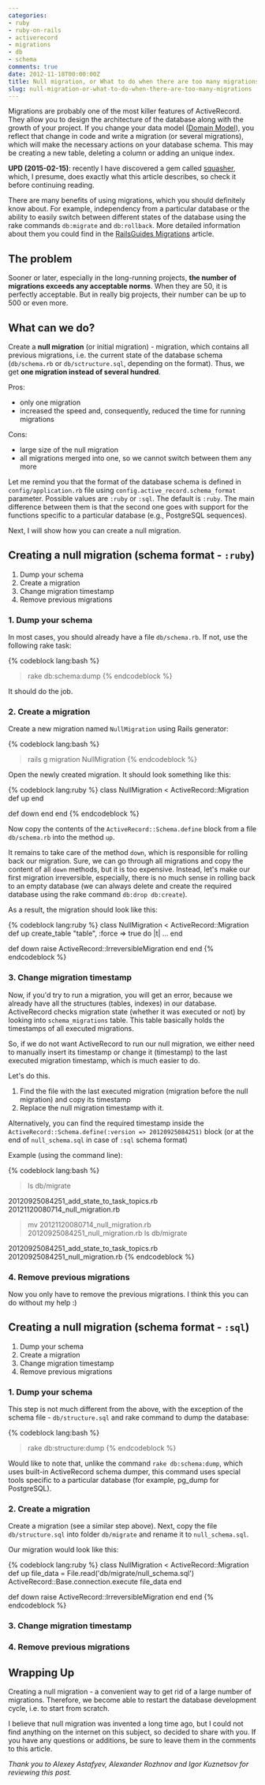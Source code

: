 ```yaml
---
categories:
- ruby
- ruby-on-rails
- activerecord
- migrations
- db
- schema
comments: true
date: 2012-11-18T00:00:00Z
title: Null migration, or What to do when there are too many migrations
slug: null-migration-or-what-to-do-when-there-are-too-many-migrations
---
```


Migrations are probably one of the most killer features of ActiveRecord.
They allow you to design the architecture of the database along with the
growth of your project. If you change your data model ([Domain Model](http://martinfowler.com/eaaCatalog/domainModel.html)),
you reflect that change in code and write a migration (or several migrations),
which will make the necessary actions on your database schema. This may be
creating a new table, deleting a column or adding an unique index.

<!--more-->

**UPD (2015-02-15)**: recently I have discovered a gem called
[squasher](https://github.com/jalkoby/squasher), which, I presume, does exactly
what this article describes, so check it before continuing reading.

There are many benefits of using migrations, which you should definitely know
about. For example, independency from a particular database or the ability to
easily switch between different states of the database using the rake commands
`db:migrate` and `db:rollback`. More detailed information about them you could
find in the [RailsGuides Migrations](http://guides.rubyonrails.org/migrations.html) article.

## The problem

Sooner or later, especially in the long-running projects, **the number of
migrations exceeds any acceptable norms**. When they are 50, it is perfectly
acceptable. But in really big projects, their number can be up to 500 or even more.

## What can we do?

Create a **null migration** (or initial migration) - migration, which contains
all previous migrations, i.e. the current state of the database schema
(`db/schema.rb` or `db/sctructure.sql`, depending on the format). Thus,
we get **one migration instead of several hundred**.

Pros:

- only one migration
- increased the speed and, consequently, reduced the time for running migrations

Cons:

- large size of the null migration
- all migrations merged into one, so we cannot switch between them any more

Let me remind you that the format of the database schema is defined in
`config/application.rb` file using `config.active_record.schema_format` parameter.
Possible values ​​are `:ruby` ​​or `:sql`. The default is `:ruby`. The main difference
between them is that the second one goes with support for the functions specific
to a particular database (e.g., PostgreSQL sequences).

Next, I will show how you can create a null migration.

## Creating a null migration (schema format - `:ruby`)

1. Dump your schema
2. Create a migration
3. Change migration timestamp
4. Remove previous migrations

### 1. Dump your schema

In most cases, you should already have a file `db/schema.rb`. If not, use the following rake task:

{% codeblock lang:bash %}
> rake db:schema:dump
{% endcodeblock %}

It should do the job.

### 2. Create a migration

Create a new migration named `NullMigration` using Rails generator:

{% codeblock lang:bash %}
> rails g migration NullMigration
{% endcodeblock %}

Open the newly created migration. It should look something like this:

{% codeblock lang:ruby %}
class NullMigration < ActiveRecord::Migration
  def up
  end

  def down
  end
end
{% endcodeblock %}

Now copy the contents of the `ActiveRecord::Schema.define` block from a file `db/schema.rb` into the method `up`.

It remains to take care of the method `down`, which is responsible for
rolling back our migration. Sure, we can go through all migrations and
copy the content of all `down` methods, but it is too expensive. Instead,
let's make our first migration irreversible, especially, there is no much
sense in rolling back to an empty database (we can always delete and create the required
database using the rake command `db:drop db:create`).

As a result, the migration should look like this:

{% codeblock lang:ruby %}
class NullMigration < ActiveRecord::Migration
  def up
    create_table "table", :force => true do |t|
    ...
  end

  def down
    raise ActiveRecord::IrreversibleMigration
  end
end
{% endcodeblock %}

### 3. Change migration timestamp

Now, if you'd try to run a migration, you will get an error, because we already
have all the structures (tables, indexes) in our database. ActiveRecord checks
migration state (whether it was executed or not) by looking into
`schema_migrations` table. This table basically holds the timestamps of
all executed migrations.

So, if we do not want ActiveRecord to run our null migration, we either
need to manually insert its timestamp or change it (timestamp) to the last
executed migration timestamp, which is much easier to do.

Let's do this.

1. Find the file with the last executed migration (migration before the null migration) and copy its timestamp
2. Replace the null migration timestamp with it.

Alternatively, you can find the required timestamp inside the
`ActiveRecord::Schema.define(:version => 20120925084251)` block (or at the end of
`null_schema.sql` in case of `:sql` schema format)

Example (using the command line):

{% codeblock lang:bash %}
> ls db/migrate

20120925084251_add_state_to_task_topics.rb
20121120080714_null_migration.rb

> mv 20121120080714_null_migration.rb 20120925084251_null_migration.rb
> ls db/migrate

20120925084251_add_state_to_task_topics.rb
20120925084251_null_migration.rb
{% endcodeblock %}

### 4. Remove previous migrations

Now you only have to remove the previous migrations. I think this you can do without my help :)

## Creating a null migration (schema format - `:sql`)

1. Dump your schema
2. Create a migration
3. Change migration timestamp
4. Remove previous migrations

### 1. Dump your schema

This step is not much different from the above, with the exception of the
schema file - `db/structure.sql` and rake command to dump the database:

{% codeblock lang:bash %}
> rake db:structure:dump
{% endcodeblock %}

Would like to note that, unlike the command `rake db:schema:dump`, which uses
built-in ActiveRecord schema dumper, this command uses special tools
specific to a particular database (for example, pg_dump for PostgreSQL).

### 2. Create a migration

Create a migration (see a similar step above). Next, copy the file
`db/structure.sql` into folder `db/migrate` and rename it to `null_schema.sql`.

Our migration would look like this:

{% codeblock lang:ruby %}
class NullMigration < ActiveRecord::Migration
  def up
    file_data = File.read('db/migrate/null_schema.sql')
    ActiveRecord::Base.connection.execute file_data
  end

  def down
    raise ActiveRecord::IrreversibleMigration
  end
end
{% endcodeblock %}

### 3. Change migration timestamp
### 4. Remove previous migrations

## Wrapping Up

Creating a null migration - a convenient way to get rid of a large number
of migrations. Therefore, we become able to restart the database development
cycle, i.e. to start from scratch.

I believe that null migration was invented a long time ago, but I could
not find anything on the internet on this subject, so decided to share with
you. If you have any questions or additions, be sure to leave them
in the comments to this article.

*Thank you to Alexey Astafyev, Alexander Rozhnov and Igor Kuznetsov for reviewing this post.*

